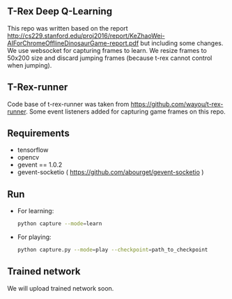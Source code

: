## T-Rex Deep Q-Learning
This repo was written based on the report http://cs229.stanford.edu/proj2016/report/KeZhaoWei-AIForChromeOfflineDinosaurGame-report.pdf but including some changes.
We use websocket for capturing frames to learn. We resize frames to 50x200 size and discard jumping frames (because t-rex cannot control when jumping).

## T-Rex-runner
Code base of t-rex-runner was taken from https://github.com/wayou/t-rex-runner. Some event listeners added for capturing game frames on this repo.

## Requirements
 - tensorflow 
 - opencv
 - gevent == 1.0.2
 - gevent-socketio ( https://github.com/abourget/gevent-socketio )

## Run
 - For learning:
 	```bash
 	python capture --mode=learn
 	```
 - For playing:
 	```bash
 	python capture.py --mode=play --checkpoint=path_to_checkpoint
 	```

## Trained network
 We will upload trained network soon.
